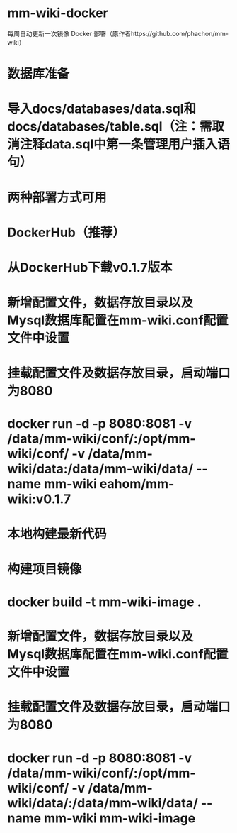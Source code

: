 # mm-wiki-docker
每周自动更新一次镜像
Docker 部署（原作者https://github.com/phachon/mm-wiki）

# 数据库准备
# 导入docs/databases/data.sql和docs/databases/table.sql（注：需取消注释data.sql中第一条管理用户插入语句）

# 两种部署方式可用
# DockerHub（推荐）
# 从DockerHub下载v0.1.7版本
# 新增配置文件，数据存放目录以及Mysql数据库配置在mm-wiki.conf配置文件中设置
# 挂载配置文件及数据存放目录，启动端口为8080
# docker run -d -p 8080:8081 -v /data/mm-wiki/conf/:/opt/mm-wiki/conf/ -v /data/mm-wiki/data:/data/mm-wiki/data/ --name mm-wiki eahom/mm-wiki:v0.1.7

# 本地构建最新代码
# 构建项目镜像
# docker build -t mm-wiki-image .
# 新增配置文件，数据存放目录以及Mysql数据库配置在mm-wiki.conf配置文件中设置
# 挂载配置文件及数据存放目录，启动端口为8080
# docker run -d -p 8080:8081 -v /data/mm-wiki/conf/:/opt/mm-wiki/conf/ -v /data/mm-wiki/data/:/data/mm-wiki/data/ --name mm-wiki mm-wiki-image
